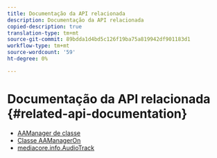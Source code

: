 ```yaml
---
title: Documentação da API relacionada
description: Documentação da API relacionada
copied-description: true
translation-type: tm+mt
source-git-commit: 89bdda1d4bd5c126f19ba75a819942df901183d1
workflow-type: tm+mt
source-wordcount: '59'
ht-degree: 0%

---
```



# Documentação da API relacionada {#related-api-documentation}

* [AAManager de classe](https://help.adobe.com/en_US/primetime/api/reference_implementation/android/javadoc/com/adobe/primetime/reference/manager/AdsManager.html)
* [Classe AAManagerOn](https://help.adobe.com/en_US/primetime/api/reference_implementation/android/javadoc/com/adobe/primetime/reference/manager/AAManagerOn.html)
* [mediacore.info.AudioTrack](https://help.adobe.com/en_US/primetime/api/psdk/javadoc/com/adobe/mediacore/info/AudioTrack.html)